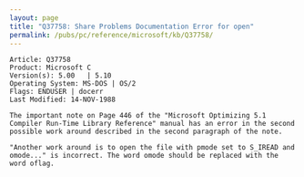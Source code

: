 ```yaml
---
layout: page
title: "Q37758: Share Problems Documentation Error for open"
permalink: /pubs/pc/reference/microsoft/kb/Q37758/
---
```


	Article: Q37758
	Product: Microsoft C
	Version(s): 5.00   | 5.10
	Operating System: MS-DOS | OS/2
	Flags: ENDUSER | docerr
	Last Modified: 14-NOV-1988
	
	The important note on Page 446 of the "Microsoft Optimizing 5.1
	Compiler Run-Time Library Reference" manual has an error in the second
	possible work around described in the second paragraph of the note.
	
	"Another work around is to open the file with pmode set to S_IREAD and
	omode..." is incorrect. The word omode should be replaced with the
	word oflag.
